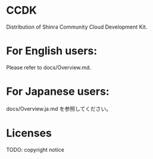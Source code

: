 # CCDK
Distribution of Shinra Community Cloud Development Kit.

For English users:
====
Please refer to docs/Overview.md.


For Japanese users:
====
docs/Overview.ja.md を参照してください。


Licenses
====

TODO: copyright notice
